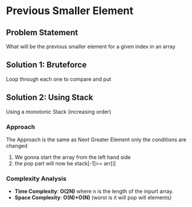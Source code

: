 # Previous Smaller Element

## Problem Statement
What will be the previous smaller element for a given index in an array

## Solution 1: Bruteforce
Loop through each one to compare and put

## Solution 2: Using Stack
Using a monotonic Stack (increasing order)

### Approach
The Approach is the same as Next Greater Element only the conditions are changed
1. We gonna start the array from the left hand side
2. the pop part will now be stack[-1]>= arr[i]


### Complexity Analysis
- **Time Complexity**: **O(2N)** where n is the length of the inpurt array.
- **Space Complexity**: **O(N)+O(N)** (worst is it will pop will elements)
